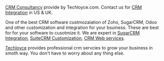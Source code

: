 <p><a href="http://techloyce.com">CRM Consultancy</a> provide by Techloyce.com. Contact us for <a href="http://techloyce.com">CRM Integration</a> in US &amp; UK.</p>

<p>One of the best CRM software custmozaiation of Zoho, SugarCRM, Odoo and other customization and integration for your bsuiness. These are best for 
for your software to cusotmize it. We are expert in <a href="http:techloyce.com/our-services/sugar-crm/">SugarCRM Integration</a>, <a href="http://techloyce.com/suitecrm-customization-integration/">SuiteCRM Customization</a>, 
<a href="http:techloyce.com/microsoft-dynamics-crm-web-services/">CRM Web services</a>. </p>

<p><a href="http://techloyce.com">Techloyce</a> provides professional crm servcies to grow your business in smoth way. You don't have to worry about any thing else.</p>

